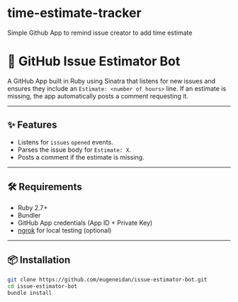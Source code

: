 # time-estimate-tracker
Simple Github App to remind issue creator to add time estimate
# 🧠 GitHub Issue Estimator Bot

A GitHub App built in Ruby using Sinatra that listens for new issues and ensures they include an `Estimate: <number of hours>` line. If an estimate is missing, the app automatically posts a comment requesting it.

---

## ✨ Features

- Listens for `issues` `opened` events.
- Parses the issue body for `Estimate: X`.
- Posts a comment if the estimate is missing.

---

## 🛠 Requirements

- Ruby 2.7+
- Bundler
- GitHub App credentials (App ID + Private Key)
- [ngrok](https://smee.io/) for local testing (optional)

---

## 📦 Installation

```bash
git clone https://github.com/eugeneidan/issue-estimator-bot.git
cd issue-estimator-bot
bundle install
